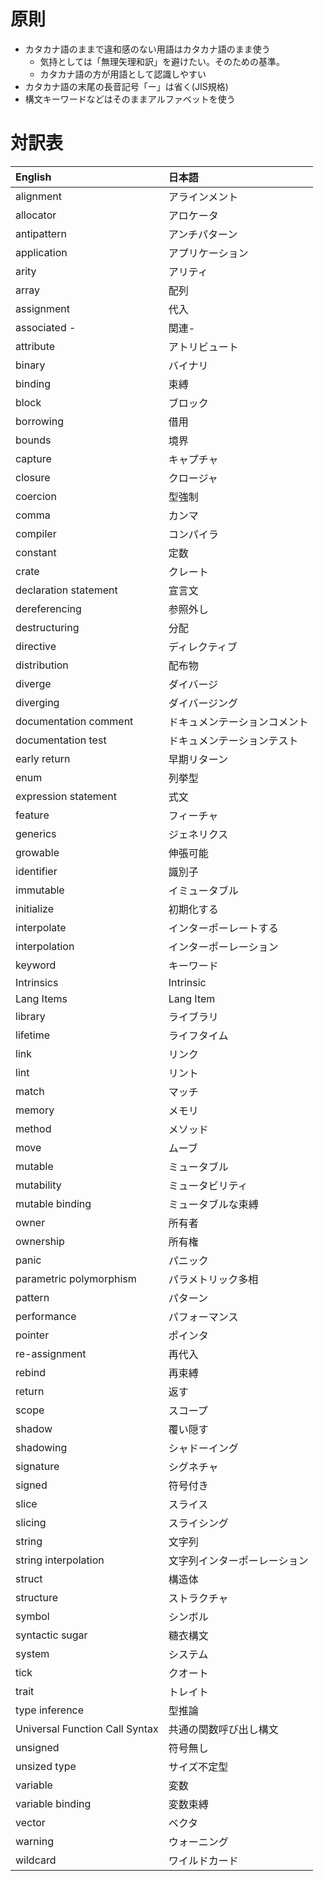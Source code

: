 # 原則

* カタカナ語のままで違和感のない用語はカタカナ語のまま使う
  + 気持としては「無理矢理和訳」を避けたい。そのための基準。
  + カタカナ語の方が用語として認識しやすい
* カタカナ語の末尾の長音記号「ー」は省く(JIS規格)
* 構文キーワードなどはそのままアルファベットを使う

# 対訳表

| English                        | 日本語
|:-------------------------------|:-------------
| alignment                      | アラインメント
| allocator                      | アロケータ
| antipattern                    | アンチパターン
| application                    | アプリケーション
| arity                          | アリティ
| array                          | 配列
| assignment                     | 代入
| associated -                   | 関連-
| attribute                      | アトリビュート
| binary                         | バイナリ
| binding                        | 束縛
| block                          | ブロック
| borrowing                      | 借用
| bounds                         | 境界
| capture                        | キャプチャ
| closure                        | クロージャ
| coercion                       | 型強制
| comma                          | カンマ
| compiler                       | コンパイラ
| constant                       | 定数
| crate                          | クレート
| declaration statement          | 宣言文
| dereferencing                  | 参照外し
| destructuring                  | 分配
| directive                      | ディレクティブ
| distribution                   | 配布物
| diverge                        | ダイバージ
| diverging                      | ダイバージング
| documentation comment          | ドキュメンテーションコメント
| documentation test             | ドキュメンテーションテスト
| early return                   | 早期リターン
| enum                           | 列挙型
| expression statement           | 式文
| feature                        | フィーチャ
| generics                       | ジェネリクス
| growable                       | 伸張可能
| identifier                     | 識別子
| immutable                      | イミュータブル
| initialize                     | 初期化する
| interpolate                    | インターポーレートする
| interpolation                  | インターポーレーション
| keyword                        | キーワード
| Intrinsics                     | Intrinsic
| Lang Items                     | Lang Item
| library                        | ライブラリ
| lifetime                       | ライフタイム
| link                           | リンク
| lint                           | リント
| match                          | マッチ
| memory                         | メモリ
| method                         | メソッド
| move                           | ムーブ
| mutable                        | ミュータブル
| mutability                     | ミュータビリティ
| mutable binding                | ミュータブルな束縛
| owner                          | 所有者
| ownership                      | 所有権
| panic                          | パニック
| parametric polymorphism        | パラメトリック多相
| pattern                        | パターン
| performance                    | パフォーマンス
| pointer                        | ポインタ
| re-assignment                  | 再代入
| rebind                         | 再束縛
| return                         | 返す
| scope                          | スコープ
| shadow                         | 覆い隠す
| shadowing                      | シャドーイング
| signature                      | シグネチャ
| signed                         | 符号付き
| slice                          | スライス
| slicing                        | スライシング
| string                         | 文字列
| string interpolation           | 文字列インターポーレーション
| struct                         | 構造体
| structure                      | ストラクチャ
| symbol                         | シンボル
| syntactic sugar                | 糖衣構文
| system                         | システム
| tick                           | クオート
| trait                          | トレイト
| type inference                 | 型推論
| Universal Function Call Syntax | 共通の関数呼び出し構文
| unsigned                       | 符号無し
| unsized type                   | サイズ不定型
| variable                       | 変数
| variable binding               | 変数束縛
| vector                         | ベクタ
| warning                        | ウォーニング
| wildcard                       | ワイルドカード
